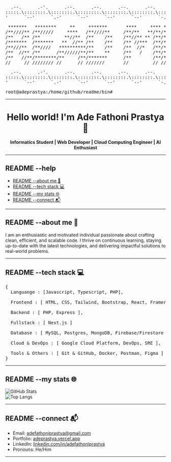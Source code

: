 <pre>
  .--.      .-'.      .--.      .--.      .--.      .--.      .`-.      .--.
:::::.\::::::::.\::::::::.\::::::::.\::::::::.\::::::::.\::::::::.\::::::::.\
'      `--'      `.-'      `--'      `--'      `--'      `-.'      `--'      `
</pre>

<pre align="center">
 *******   ********     **     *******       ****     **** ********
/**////** /**/////     ****   /**////**     /**/**   **/**/**///// 
/**   /** /**         **//**  /**    /**    /**//** ** /**/**      
/*******  /*******   **  //** /**    /**    /** //***  /**/******* 
/**///**  /**////   **********/**    /**    /**  //*   /**/**////  
/**  //** /**      /**//////**/**    **     /**   /    /**/**      
/**   //**/********/**     /**/*******      /**        /**/********
//     // //////// //      // ///////       //         // ////////  
</pre>

<pre align="end">
  .--.      .-'.      .--.      .--.      .--.      .--.      .`-.      .--.
:::::.\::::::::.\::::::::.\::::::::.\::::::::.\::::::::.\::::::::.\::::::::.\
'      `--'      `.-'      `--'      `--'      `--'      `-.'      `--'      `
</pre>

<pre>root@adeprastya:/home/github/readme/bin#</pre>

---

<div align="center">
  <h1>Hello world! I'm Ade Fathoni Prastya 👋</h1>

  <strong>
    <p>Informatics Student | Web Developer | Cloud Computing Engineer | AI Enthusiast</p>
  </strong>
</div>

---

<h2>README --help</h2>

<ul>
  <li><a href="#about-me">README --about me 🌟</a></li>
  <li><a href="#tech-stack">README --tech stack 💻 </a></li>
  <li><a href="#my-stats">README --my stats 🌐</a></li>
  <li><a href="#connect">README --connect 📬</a></li>
</ul>

---

<h2 id="about-me">README --about me 🌟</h2>

<p>I am an enthusiastic and motivated individual passionate about crafting clean, efficient, and scalable code. I thrive on continuous learning, staying up-to-date with the latest technologies, and delivering impactful solutions to real-world problems.
</p>

---

<h2 id="tech-stack">README --tech stack 💻</h2>

<pre>
{
  Languange : [Javascript, Typescript, PHP],
  
  Frontend : [ HTML, CSS, Tailwind, Bootstrap, React, Framer Motion ],

  Backend : [ PHP, Express ],

  Fullstack : [ Next.js ]

  Database : [ MySQL, Postgres, MongoDB, Firebase/Firestore ]

  Cloud & DevOps : [ Google Cloud Platform, DevOps, SRE ],

  Tools & Others : [ Git & GitHub, Docker, Postman, Figma ]
}
</pre>

---

<h2 id="my-stats">README --my stats 🌐</h2>

![GitHub Stats](https://github-readme-stats.vercel.app/api?username=adeprastya&show_icons=true&theme=radical)  
![Top Langs](https://github-readme-stats.vercel.app/api/top-langs/?username=adeprastya&layout=compact&theme=radical)

---

<h2 id="connect">README --connect 📬</h2>

- Email: [adefathoniprastya@gmail.com](mailto:adefathoniprastya@gmail.com)
- Portfolio: [adeprastya.vercel.app](https://adefathoniprastya.vercel.app/)
- LinkedIn: [linkedin.com/in/adefathoniprastya](https://linkedin.com/in/adefathoniprastya)
- Pronouns: He/Him

---
